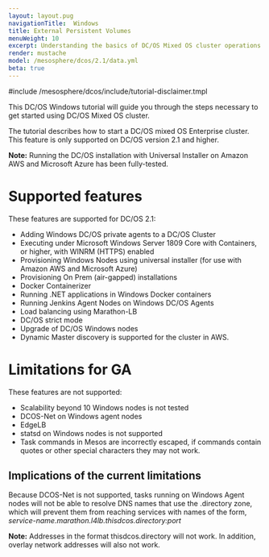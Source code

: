 ```yaml
---
layout: layout.pug
navigationTitle:  Windows
title: External Persistent Volumes
menuWeight: 10
excerpt: Understanding the basics of DC/OS Mixed OS cluster operations
render: mustache
model: /mesosphere/dcos/2.1/data.yml
beta: true
---
```



#include /mesosphere/dcos/include/tutorial-disclaimer.tmpl

This DC/OS Windows tutorial will guide you through the steps necessary to get started using DC/OS Mixed OS cluster.

The tutorial describes how to start a DC/OS mixed OS Enterprise cluster. This feature is only supported on DC/OS version 2.1 and higher.

<p class="message--note"><strong>Note:</strong> Running the DC/OS installation with Universal Installer on Amazon AWS and Microsoft Azure has been fully-tested.</p>


# Supported features

These features are supported for DC/OS 2.1:
- Adding Windows DC/OS private agents to a DC/OS Cluster
- Executing under Microsoft Windows Server 1809 Core with Containers, or higher, with WINRM (HTTPS) enabled
- Provisioning Windows Nodes using universal installer (for use with Amazon AWS and Microsoft Azure)
- Provisioning On Prem (air-gapped) installations
- Docker Containerizer
- Running .NET applications in Windows Docker containers
- Running Jenkins Agent Nodes on Windows DC/OS Agents
- Load balancing using Marathon-LB
- DC/OS strict mode
- Upgrade of DC/OS Windows nodes
- Dynamic Master discovery is supported for the cluster in AWS.


# Limitations for GA

These features are not supported:
- Scalability beyond 10 Windows nodes is not tested
- DCOS-Net on Windows agent nodes
- EdgeLB
- statsd on Windows nodes is not supported
- Task commands in Mesos are incorrectly escaped, if commands contain quotes or other special characters they may not work.


## Implications of the current limitations

Because DCOS-Net is not supported, tasks running on Windows Agent nodes will not be able to resolve DNS names that use the .directory zone, which will prevent them from reaching services with names of the form, *service-name.marathon.l4lb.thisdcos.directory:port*


<p class="message--note"><strong>Note:</strong> Addresses in the format thisdcos.directory will not work. In addition, overlay network addresses will also not work.</p>

